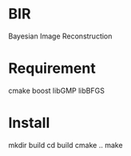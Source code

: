 # BIR
Bayesian Image Reconstruction

# Requirement
cmake 
boost
libGMP
libBFGS

# Install
mkdir build
cd build
cmake ..
make


